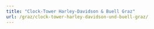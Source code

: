 ```yaml
---
title: "Clock-Tower Harley-Davidson & Buell Graz"
url: /graz/clock-tower-harley-davidson-und-buell-graz/
---
```


